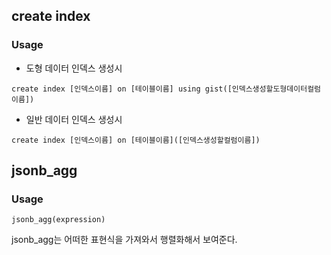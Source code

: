 ## create index

### Usage

- 도형 데이터 인덱스 생성시 
```
create index [인덱스이름] on [테이블이름] using gist([인덱스생성할도형데이터컬럼이름])
```
- 일반 데이터 인덱스 생성시 
``` 
create index [인덱스이름] on [테이블이름]([인덱스생성할컬럼이름])
```

## jsonb_agg

### Usage

``` 
jsonb_agg(expression)
```

jsonb_agg는 어떠한 표현식을 가져와서 행렬화해서 보여준다.